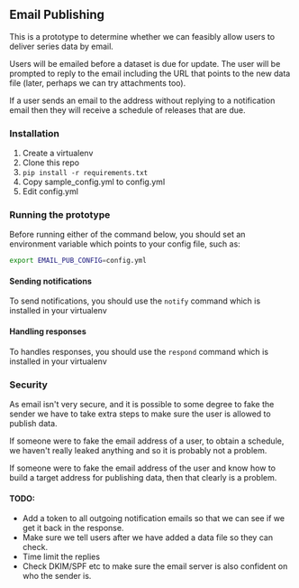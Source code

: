
## Email Publishing

This is a prototype to determine whether we can feasibly allow users
to deliver series data by email.

Users will be emailed before a dataset is due for update.  The user will
be prompted to reply to the email including the URL that points to the
new data file (later, perhaps we can try attachments too).

If a user sends an email to the address without replying to a notification
email then they will receive a schedule of releases that are due.


### Installation

1. Create a virtualenv
2. Clone this repo
3. ```pip install -r requirements.txt```
4. Copy sample_config.yml to config.yml
5. Edit config.yml


### Running the prototype

Before running either of the command below, you should set an environment variable
which points to your config file, such as:

```bash
export EMAIL_PUB_CONFIG=config.yml
```

#### Sending notifications

To send notifications, you should use the ```notify``` command which is installed in your virtualenv

#### Handling responses

To handles responses, you should use the ```respond``` command which is installed in your virtualenv

### Security

As email isn't very secure, and it is possible to some degree to fake the sender we have to take
extra steps to make sure the user is allowed to publish data.

If someone were to fake the email address of a user, to obtain a schedule, we haven't really
leaked anything and so it is probably not a problem.

If someone were to fake the email address of the user and know how to build a target address for
publishing data, then that clearly is a problem.

#### TODO:

 * Add a token to all outgoing notification emails so that we can see if we get it back in the response.
 * Make sure we tell users after we have added a data file so they can check.
 * Time limit the replies
 * Check DKIM/SPF etc to make sure the email server is also confident on who the sender is.






